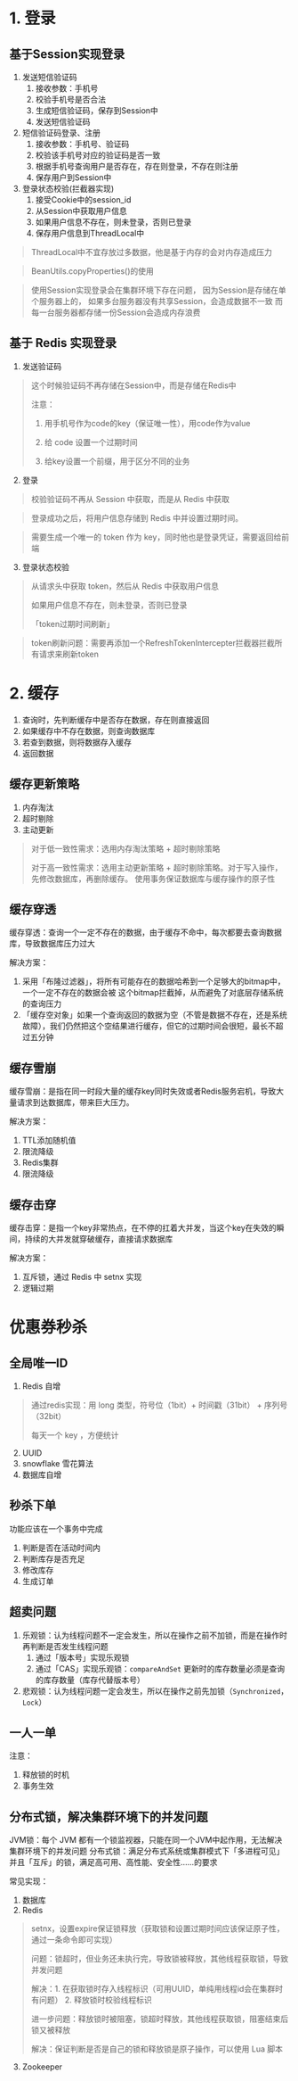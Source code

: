 # 1. 登录
## 基于Session实现登录
1. 发送短信验证码
   1. 接收参数：手机号
   2. 校验手机号是否合法
   3. 生成短信验证码，保存到Session中
   4. 发送短信验证码
2. 短信验证码登录、注册
   1. 接收参数：手机号、验证码
   2. 校验该手机号对应的验证码是否一致
   3. 根据手机号查询用户是否存在，存在则登录，不存在则注册
   4. 保存用户到Session中
3. 登录状态校验(拦截器实现)
   1. 接受Cookie中的session_id
   2. 从Session中获取用户信息
   3. 如果用户信息不存在，则未登录，否则已登录
   4. 保存用户信息到ThreadLocal中
> ThreadLocal中不宜存放过多数据，他是基于内存的会对内存造成压力

> BeanUtils.copyProperties()的使用

> 使用Session实现登录会在集群环境下存在问题，
> 因为Session是存储在单个服务器上的，
> 如果多台服务器没有共享Session，会造成数据不一致
> 而每一台服务器都存储一份Session会造成内存浪费

## 基于 Redis 实现登录
1. 发送验证码
> 这个时候验证码不再存储在Session中，而是存储在Redis中
> 
> 注意：
> 1. 用手机号作为code的key（保证唯一性），用code作为value
>
> 2. 给 code 设置一个过期时间
> 
> 3. 给key设置一个前缀，用于区分不同的业务

2. 登录

> 校验验证码不再从 Session 中获取，而是从 Redis 中获取

> 登录成功之后，将用户信息存储到 Redis 中并设置过期时间。

> 需要生成一个唯一的 token 作为 key，同时他也是登录凭证，需要返回给前端

3. 登录状态校验
> 从请求头中获取 token，然后从 Redis 中获取用户信息
> 
> 如果用户信息不存在，则未登录，否则已登录
> 
> 「token过期时间刷新」

> token刷新问题：需要再添加一个RefreshTokenIntercepter拦截器拦截所有请求来刷新token

# 2. 缓存
1. 查询时，先判断缓存中是否存在数据，存在则直接返回
2. 如果缓存中不存在数据，则查询数据库
3. 若查到数据，则将数据存入缓存
4. 返回数据
## 缓存更新策略
1. 内存淘汰
2. 超时剔除
3. 主动更新
> 对于低一致性需求：选用内存淘汰策略 + 超时剔除策略
> 
> 对于高一致性需求：选用主动更新策略 + 超时剔除策略。对于写入操作，先修改数据库，再删除缓存。 使用事务保证数据库与缓存操作的原子性
>
## 缓存穿透
缓存穿透：查询一个一定不存在的数据，由于缓存不命中，每次都要去查询数据库，导致数据库压力过大

解决方案：
1. 采用「布隆过滤器」，将所有可能存在的数据哈希到一个足够大的bitmap中，一个一定不存在的数据会被 这个bitmap拦截掉，从而避免了对底层存储系统的查询压力
2. 「缓存空对象」如果一个查询返回的数据为空（不管是数据不存在，还是系统故障），我们仍然把这个空结果进行缓存，但它的过期时间会很短，最长不超过五分钟

## 缓存雪崩
缓存雪崩：是指在同一时段大量的缓存key同时失效或者Redis服务宕机，导致大量请求到达数据库，带来巨大压力。

解决方案：
1. TTL添加随机值
2. 限流降级
3. Redis集群
4. 限流降级

## 缓存击穿
缓存击穿：是指一个key非常热点，在不停的扛着大并发，当这个key在失效的瞬间，持续的大并发就穿破缓存，直接请求数据库

解决方案：
1. 互斥锁，通过 Redis 中 setnx 实现
2. 逻辑过期

# 优惠券秒杀
## 全局唯一ID
1. Redis 自增
>通过redis实现：用 long 类型，符号位（1bit）+ 时间戳（31bit） + 序列号（32bit）
> 
> 每天一个 key ，方便统计


2. UUID
3. snowflake 雪花算法
4. 数据库自增

## 秒杀下单
功能应该在一个事务中完成
1. 判断是否在活动时间内
2. 判断库存是否充足
3. 修改库存
4. 生成订单

## 超卖问题

1. 乐观锁：认为线程问题不一定会发生，所以在操作之前不加锁，而是在操作时再判断是否发生线程问题
   1. 通过「版本号」实现乐观锁
   2. 通过「CAS」实现乐观锁：`compareAndSet` 更新时的库存数量必须是查询的库存数量（库存代替版本号）
2. 悲观锁：认为线程问题一定会发生，所以在操作之前先加锁（`Synchronized`，`Lock`）

## 一人一单
注意：
1. 释放锁的时机
2. 事务生效

## 分布式锁，解决集群环境下的并发问题
JVM锁：每个 JVM 都有一个锁监视器，只能在同一个JVM中起作用，无法解决集群环境下的并发问题
分布式锁：满足分布式系统或集群模式下「多进程可见」并且「互斥」的锁，满足高可用、高性能、安全性……的要求

常见实现：
1. 数据库
2. Redis
> setnx，设置expire保证锁释放（获取锁和设置过期时间应该保证原子性，通过一条命令即可实现）
> 
> 问题：锁超时，但业务还未执行完，导致锁被释放，其他线程获取锁，导致并发问题
> 
> 解决：1. 在获取锁时存入线程标识（可用UUID，单纯用线程id会在集群时有问题） 2. 释放锁时校验线程标识
> 
> 进一步问题：释放锁时被阻塞，锁超时释放，其他线程获取锁，阻塞结束后锁又被释放
> 
> 解决：保证判断是否是自己的锁和释放锁是原子操作，可以使用 Lua 脚本
> 

3. Zookeeper



